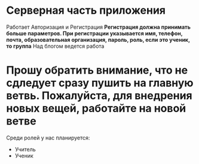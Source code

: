 # Серверная часть приложения

Работает Авторизация и Регистрация 
**Регистрация должна принимать больше параметров. При регистрации указывается имя, телефон, почта, образовательная организация, пароль, роль, если это ученик, то группа**
Над блогом ведется работа
# Прошу обратить внимание, что не сдледует сразу пушить на главную ветвь. Пожалуйста, для внедрения новых вещей, работайте на новой ветве

Среди ролей у нас планируется:
- Учитель
- Ученик
